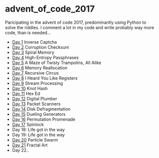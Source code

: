 # advent_of_code_2017
Paricipating in the advent of code 2017, predominantly using Python to solve the riddles.
I comment a lot in my code and write probably way more code, than is needed...

+ [Day 1](https://github.com/basti42/advent_of_code_2017/blob/master/day1/) Inverse Captcha
+ [Day 2](https://github.com/basti42/advent_of_code_2017/blob/master/day2/) Corruption Checksum
+ [Day 3](https://github.com/basti42/advent_of_code_2017/blob/master/day3/) Spiral Memory
+ [Day 4](https://github.com/basti42/advent_of_code_2017/blob/master/day4/) High-Entropy Passphrases
+ [Day 5](https://github.com/basti42/advent_of_code_2017/blob/master/day5/) A Maze of Twisty Trampolins, All Alike
+ [Day 6](https://github.com/basti42/advent_of_code_2017/blob/master/day6/) Memory Reallocation
+ [Day 7](https://github.com/basti42/advent_of_code_2017/blob/master/day7/) Recursive Circus
+ [Day 8](https://github.com/basti42/advent_of_code_2017/blob/master/day8/) I Heard You Like Registers
+ [Day 9](https://github.com/basti42/advent_of_code_2017/blob/master/day9/) Stream Processing
+ [Day 10](https://github.com/basti42/advent_of_code_2017/blob/master/day10/) Knot Hash
+ [Day 11](https://github.com/basti42/advent_of_code_2017/blob/master/day11/) Hex Ed
+ [Day 12](https://github.com/basti42/advent_of_code_2017/blob/master/day12/) Digital Plumber
+ [Day 13](https://github.com/basti42/advent_of_code_2017/blob/master/day13/) Packet Scanners
+ [Day 14](https://github.com/basti42/advent_of_code_2017/blob/master/day14/) Disk Defragmentation
+ [Day 15](https://github.com/basti42/advent_of_code_2017/blob/master/day15/) Dueling Generators
+ [Day 16](https://github.com/basti42/advent_of_code_2017/blob/master/day16/) Permutation Promenade
+ [Day 17](https://github.com/basti42/advent_of_code_2017/blob/master/day17/) Spinlock
+ Day 18: Life got in the way
+ Day 19: Life got in the way
+ [Day 20](https://github.com/basti42/advent_of_code_2017/blob/master/day20/) Particle Swarm
+ [Day 21](https://github.com/basti42/advent_of_code_2017/blob/master/day21/) Fractal Art
+ Day 22..
